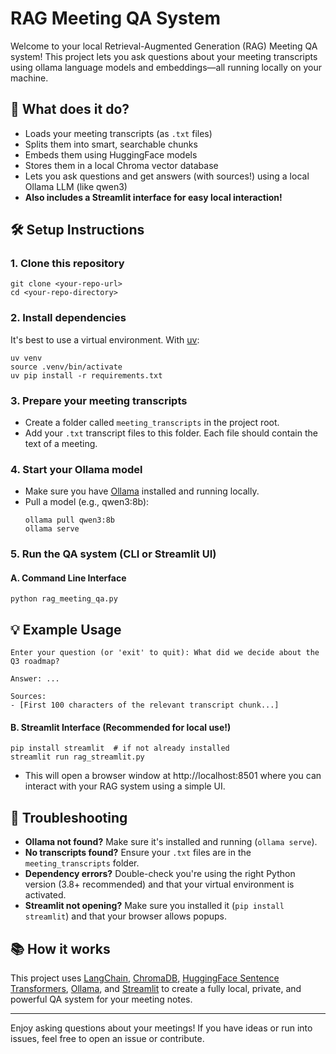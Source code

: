 # RAG Meeting QA System

Welcome to your local Retrieval-Augmented Generation (RAG) Meeting QA system! This project lets you ask questions about your meeting transcripts using ollama language models and embeddings—all running locally on your machine.

## 🚀 What does it do?
- Loads your meeting transcripts (as `.txt` files)
- Splits them into smart, searchable chunks
- Embeds them using HuggingFace models
- Stores them in a local Chroma vector database
- Lets you ask questions and get answers (with sources!) using a local Ollama LLM (like qwen3)
- **Also includes a Streamlit interface for easy local interaction!**

## 🛠️ Setup Instructions

### 1. Clone this repository

```
git clone <your-repo-url>
cd <your-repo-directory>
```

### 2. Install dependencies

It's best to use a virtual environment. With [uv](https://github.com/astral-sh/uv):

```
uv venv
source .venv/bin/activate
uv pip install -r requirements.txt
```

### 3. Prepare your meeting transcripts
- Create a folder called `meeting_transcripts` in the project root.
- Add your `.txt` transcript files to this folder. Each file should contain the text of a meeting.

### 4. Start your Ollama model
- Make sure you have [Ollama](https://ollama.com/) installed and running locally.
- Pull a model (e.g., qwen3:8b):
  ```
  ollama pull qwen3:8b
  ollama serve
  ```

### 5. Run the QA system (CLI or Streamlit UI)

#### **A. Command Line Interface**
```
python rag_meeting_qa.py

```
## 💡 Example Usage
```
Enter your question (or 'exit' to quit): What did we decide about the Q3 roadmap?

Answer: ...

Sources:
- [First 100 characters of the relevant transcript chunk...]

```
#### **B. Streamlit Interface (Recommended for local use!)**

```
pip install streamlit  # if not already installed
streamlit run rag_streamlit.py
```
- This will open a browser window at http://localhost:8501 where you can interact with your RAG system using a simple UI.


## 🧩 Troubleshooting
- **Ollama not found?** Make sure it's installed and running (`ollama serve`).
- **No transcripts found?** Ensure your `.txt` files are in the `meeting_transcripts` folder.
- **Dependency errors?** Double-check you're using the right Python version (3.8+ recommended) and that your virtual environment is activated.
- **Streamlit not opening?** Make sure you installed it (`pip install streamlit`) and that your browser allows popups.

## 📚 How it works
This project uses [LangChain](https://python.langchain.com/), [ChromaDB](https://www.trychroma.com/), [HuggingFace Sentence Transformers](https://www.sbert.net/), [Ollama](https://ollama.com/), and [Streamlit](https://streamlit.io/) to create a fully local, private, and powerful QA system for your meeting notes.

---

Enjoy asking questions about your meetings! If you have ideas or run into issues, feel free to open an issue or contribute. 
